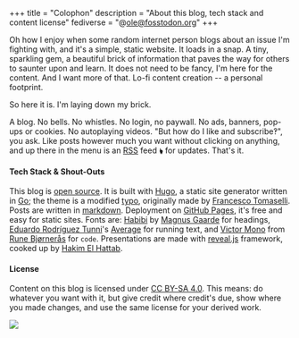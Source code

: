 +++
title = "Colophon"
description = "About this blog, tech stack and content license"
fediverse = "@ole@fosstodon.org"
+++

Oh how I enjoy when some random internet person blogs about an issue I'm fighting with, and it's a simple, static website. It loads in a snap. A tiny, sparkling gem, a beautiful brick of information that paves the way for others to saunter upon and learn. It does not need to be fancy, I'm here for the content. And I want more of that. Lo-fi content creation -- a personal footprint.

So here it is. I'm laying down my brick.

A blog. No bells. No whistles. No login, no paywall. No ads, banners, pop-ups or cookies. No autoplaying videos. "But how do I like and subscribe‽", you ask. Like posts however much you want without clicking on anything, and up there in the menu is an [RSS](https://rss.com/blog/how-do-rss-feeds-work/) feed 🖢 for updates. That's it.

#### Tech Stack & Shout-Outs

This blog is [open source](https://github.com/OleMussmann/ole.mn). It is built with [Hugo](https://gohugo.io/), a static site generator written in [Go](https://go.dev/); the theme is a modified [typo](https://github.com/tomfran/typo), originally made by [Francesco Tomaselli](https://tomfran.github.io/). Posts are written in [markdown](https://www.markdownguide.org/getting-started/). Deployment on [GitHub Pages](https://pages.github.com/), it's free and easy for static sites. Fonts are: [Habibi](https://fonts.google.com/specimen/Habibi) by [Magnus Gaarde](http://skriftklog.dk/) for headings, [Eduardo Rodríguez Tunni](https://www.tipo.net.ar/)'s [Average](https://fontforge.io/best-pairings/average/) for running text, and [Victor Mono](https://rubjo.github.io/victor-mono/) from [Rune Bjørnerås](https://github.com/rubjo) for `code`. Presentations are made with [reveal.js](https://revealjs.com/) framework, cooked up by [Hakim El Hattab](https://hakim.se).

#### License
Content on this blog is licensed under [CC BY-SA 4.0](https://creativecommons.org/licenses/by-sa/4.0/). This means: do whatever you want with it, but give credit where credit's due, show where you made changes, and use the same license for your derived work.

[![](images/by-sa.svg)](https://creativecommons.org/licenses/by-sa/4.0/)
